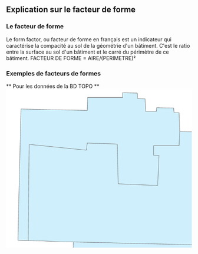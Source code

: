 ## Explication sur le facteur de forme

### Le facteur de forme
Le form factor, ou facteur de forme en français est un indicateur qui caractérise la compacité au sol de la géométrie d'un bâtiment.
C'est le ratio entre la surface au sol d'un bâtiment et le carré du périmètre de ce bâtiment.
FACTEUR DE FORME = AIRE/(PERIMETRE)²
### Exemples de facteurs de formes
** Pour les données de la BD TOPO **
![Résultats pour la BDTOPO](/Annexes/FormFactor/0,018.png "Résultats sur le facteur de forme pour la BD TOPO")
